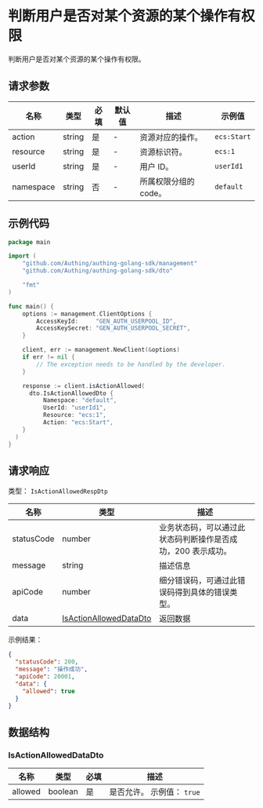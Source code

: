 # 判断用户是否对某个资源的某个操作有权限

<!--
  警告⚠️：
  不要直接修改该文档，
  https://github.com/Authing/authing-docs-factory
  使用该项目进行生成
-->

<LastUpdated />

判断用户是否对某个资源的某个操作有权限。

## 请求参数

| 名称      | 类型   | 必填 | 默认值 | 描述                  | 示例值      |
| --------- | ------ | ---- | ------ | --------------------- | ----------- |
| action    | string | 是   | -      | 资源对应的操作。      | `ecs:Start` |
| resource  | string | 是   | -      | 资源标识符。          | `ecs:1`     |
| userId    | string | 是   | -      | 用户 ID。             | `userId1`   |
| namespace | string | 否   | -      | 所属权限分组的 code。 | `default`   |

## 示例代码

```go
package main

import (
    "github.com/Authing/authing-golang-sdk/management"
    "github.com/Authing/authing-golang-sdk/dto"

    "fmt"
)

func main() {
    options := management.ClientOptions {
        AccessKeyId:     "GEN_AUTH_USERPOOL_ID",
        AccessKeySecret: "GEN_AUTH_USERPOOL_SECRET",
    }

    client, err := management.NewClient(&options)
    if err != nil {
        // The exception needs to be handled by the developer.
    }

    response := client.isActionAllowed(
      dto.IsActionAllowedDto {
          Namespace: "default",
          UserId: "userId1",
          Resource: "ecs:1",
          Action: "ecs:Start",
    }
  )
}
```

## 请求响应

类型： `IsActionAllowedRespDtp`

| 名称       | 类型                                                         | 描述                                                         |
| ---------- | ------------------------------------------------------------ | ------------------------------------------------------------ |
| statusCode | number                                                       | 业务状态码，可以通过此状态码判断操作是否成功，200 表示成功。 |
| message    | string                                                       | 描述信息                                                     |
| apiCode    | number                                                       | 细分错误码，可通过此错误码得到具体的错误类型。               |
| data       | <a href="#IsActionAllowedDataDto">IsActionAllowedDataDto</a> | 返回数据                                                     |

示例结果：

```json
{
  "statusCode": 200,
  "message": "操作成功",
  "apiCode": 20001,
  "data": {
    "allowed": true
  }
}
```

## 数据结构

### <a id="IsActionAllowedDataDto"></a> IsActionAllowedDataDto

| 名称    | 类型    | 必填 | 描述                       |
| ------- | ------- | ---- | -------------------------- |
| allowed | boolean | 是   | 是否允许。 示例值： `true` |
